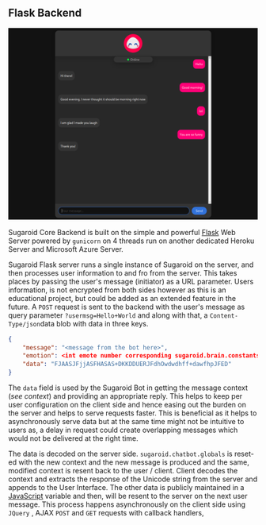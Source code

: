 ## Flask Backend

![Sugaroid Flask Demonstration](../img/sugaroid_flask.png)

Sugaroid Core Backend is built on the simple and powerful [Flask](https://flask.palletsprojects.com/en/1.1.x/tutorial/layout/) Web Server powered by `gunicorn` on 4 threads run on another dedicated Heroku Server and Microsoft Azure Server. 

Sugaroid Flask server runs a single instance of Sugaroid on the server, and then processes user information to and fro from the server. This takes places by passing the user's message (initiator) as a URL parameter. Users information, is not encrypted from both sides however as this is an educational project, but could be added as an extended feature in the future. A `POST` request is sent to the backend with the user's message as query parameter `?usermsg=Hello+World` and along with that, a `Content-Type/json`data blob with data in three keys. 

```json
{
    "message": "<message from the bot here>",
    "emotion": <int emote number corresponding sugaroid.brain.constants.Emotion>,
    "data": "FJAASJFjjASFHASAS+DKKDDUERJFdhOwdwdhff+dawfhpJFED"
}
```

The `data` field is used by the Sugaroid Bot in getting the message context (_see context_) and providing an appropriate reply. This helps to keep per user configuration on the client side and hence easing out the burden on the server and helps to serve requests faster. This is beneficial as it helps to asynchronously serve data but at the same time might not be intuitive to users as, a delay in request could create overlapping messages which would not be delivered at the right time. 

The data is decoded on the server side. `sugaroid.chatbot.globals` is reset-ed with the new context and the new message is produced and the same, modified context is resent back to the user / client. Client decodes the context and extracts the response of the Unicode string from the server and appends to the User Interface. The other data is publicly maintained in a [JavaScript](https://www.javascript.com) variable and then, will be resent to the server on the next user message. This process happens asynchronously on the client side using `JQuery` , AJAX `POST` and `GET` requests with callback handlers,

